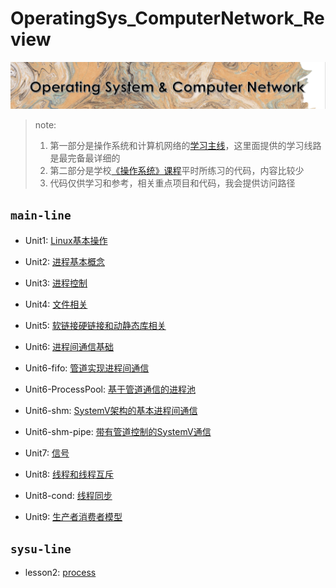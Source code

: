 # OperatingSys_ComputerNetwork_Review

![](./assets/logo.png)

> note:
> 1. 第一部分是操作系统和计算机网络的[学习主线](./main-line/)，这里面提供的学习线路是最完备最详细的
> 2. 第二部分是学校[《操作系统》课程](./sysu-line/)平时所练习的代码，内容比较少
> 3. 代码仅供学习和参考，相关重点项目和代码，我会提供访问路径

## `main-line`

- Unit1: [Linux基本操作](./main-line/复习一.Linux基础知识预备.md)

- Unit2: [进程基本概念](./main-line/复习二.进程.md)

- Unit3: [进程控制](./main-line/复习三.进程控制.md)

- Unit4: [文件相关](./main-line/复习四.基础IO和文件系统.md)

- Unit5: [软链接硬链接和动静态库相关](./main-line/复习五.软硬链接和动静态库.md)

- Unit6: [进程间通信基础](./main-line/复习六.进程间通信.md)

- Unit6-fifo: [管道实现进程间通信](./main-line/复习六.进程间通信.md)

- Unit6-ProcessPool: [基于管道通信的进程池](./main-line/复习六.进程间通信.md)

- Unit6-shm: [SystemV架构的基本进程间通信](./main-line/复习六.进程间通信.md)

- Unit6-shm-pipe: [带有管道控制的SystemV通信](./main-line/复习六.进程间通信.md)

- Unit7: [信号](./main-line/复习七.信号.md)

- Unit8: [线程和线程互斥](./main-line/复习八.线程.md)

- Unit8-cond: [线程同步](./main-line/复习八.线程.md)

- Unit9: [生产者消费者模型](./main-line/复习九.生产者消费者模型.md)

## `sysu-line`

- lesson2: [process](./sysu-line/lesson2-process/)